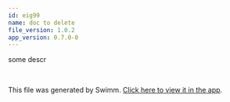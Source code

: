 ```yaml
---
id: eig99
name: doc to delete
file_version: 1.0.2
app_version: 0.7.0-0
---
```


some descr

<br/>

This file was generated by Swimm. [Click here to view it in the app](https://swimm-web-app.web.app/repos/Z2l0aHViJTNBJTNBdGVzdHJlcG8lM0ElM0FZb3NzaVNhYWRp/docs/eig99).